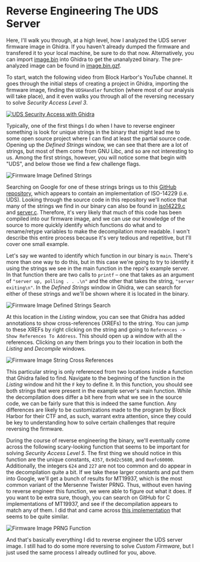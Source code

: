 # Reverse Engineering The UDS Server

Here, I'll walk you through, at a high level, how I analyzed the UDS server firmware image in
Ghidra. If you haven't already dumped the firmware and transfered it to your local machine, be sure
to do that now. Alternatively, you can import [image.bin](image.bin) into Ghidra to get the
unanalyzed binary. The pre-analyzed image can be found in [image.bin.gzf](image.bin.gzf).

To start, watch the following video from Block Harbor's YouTube channel. It goes through the initial
steps of creating a project in Ghidra, importing the firmware image, finding the `UDSHandler`
function (where most of our analysis will take place), and it even walks you through all of the
reversing necessary to solve _Security Access Level 3_.

[![UDS Security Access with
Ghidra](http://img.youtube.com/vi/cG4O8_nueUY/0.jpg)](https://www.youtube.com/watch?v=cG4O8_nueUY
"UDS Security Access with Ghidra")

Typically, one of the first things I do when I have to reverse engineer something is look for unique
strings in the binary that might lead me to some open source project where I can find at least the
partial source code. Opening up the _Defined Strings_ window, we can see that there are a lot of
strings, but most of them come from GNU Libc, and so are not interesting to us. Among the first
strings, however, you will notice some that begin with "UDS", and below those we find a few
challenge flags.

![Firmware Image Defined Strings](image-defined-strings.png)

Searching on Google for one of these strings brings us to this [GitHub
repository](https://github.com/driftregion/iso14229/tree/main), which appears to contain an
implementation of ISO-14229 (i.e. UDS). Looking through the source code in this repository we'll
notice that many of the strings we find in our binary can also be found in
[iso14229.c](https://github.com/driftregion/iso14229/blob/main/iso14229.c) and
[server.c](https://github.com/driftregion/iso14229/blob/main/examples/server.c). Therefore, it's
very likely that much of this code has been compiled into our firmware image, and we can use our
knowledge of the source to more quickly identify which functions do what and to rename/retype
variables to make the decompilation more readable. I won't describe this entire process because it's
very tedious and repetitive, but I'll cover one small example.

Let's say we wanted to identify which function in our binary is `main`. There's more than one way to
do this, but in this case we're going to try to identify it using the strings we see in the main
function in the repo's example server. In that function there are two calls to `printf` &ndash; one
that takes as an argument of `"server up, polling . . .\n"` and the other that takes the string,
`"server exiting\n"`. In the _Defined Strings_ window in Ghidra, we can search for either of these
strings and we'll be shown where it is located in the binary.

![Firmware Image Defined Strings Search](image-defined-strings-search.png)

At this location in the _Listing_ window, you can see that Ghidra has added annotations to show
cross-references (XREFs) to the string. You can jump to these XREFs by right clicking on the string
and going to `References -> Show References To Address`. This should open up a window with all the
references. Clicking on any them brings you to their location in both the _Listing_ and _Decompile_
windows.

![Firmware Image String Cross References](image-server-up-polling-string.png)

This particular string is only referenced from two locations inside a function that Ghidra failed to
find. Navigate to the beginning of the function in the _Listing_ window and hit the `F` key to
define it. In this function, you should see both strings that were present in the example server's
main function. While the decompilation does differ a bit here from what we see in the source code,
we can be fairly sure that this is indeed the same function. Any differences are likely to be
customizations made to the program by Block Harbor for their CTF and, as such, warrant extra
attention, since they could be key to understanding how to solve certain challenges that require
reversing the firmware.

During the course of reverse engineering the binary, we'll eventually come across the following
scary-looking function that seems to be important for solving _Security Access Level 5_. The first
thing we should notice in this function are the unique constants, `4357`, `0x9d2c5680`, and
`0xefc60000`. Additionally, the integers `624` and `227` are not too common and do appear in the
decompilation quite a bit. If we take these larger constants and put them into Google, we'll get a
bunch of results for MT19937, which is the most common variant of the Mersenne Twister PRNG. Thus,
without even having to reverse engineer this function, we were able to figure out what it does. If
you want to be extra sure, though, you can search on GitHub for C implementations of MT19937, and
see if the decompilation appears to match any of them. I did that and came across [this
implementation](https://github.com/ESultanik/mtwister/tree/master) that seems to be quite similar.

![Firmware Image PRNG Function](image-prng-function.png)

And that's basically everything I did to reverse engineer the UDS server image. I still had to do
some more reversing to solve _Custom Firmware_, but I just used the same process I already outlined
for you, above.
